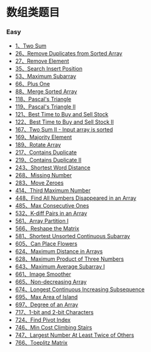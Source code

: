 # 数组类题目

### Easy

* [1、Two Sum](./001%20Two%20Sum)
* [26、Remove Duplicates from Sorted Array](./026%20Remove%20Duplicates%20from%20Sorted%20Array)
* [27、Remove Element](./027%20Remove%20Element)
* [35、Search Insert Position](./035%20Search%20Insert%20Position)
* [53、Maximum Subarray](./053%20Maximum%20Subarray)
* [66、Plus One](./066%20Plus%20One)
* [88、Merge Sorted Array](./088%20Merge%20Sorted%20Array)
* [118、Pascal's Triangle](./118%20Pascal's%20Triangle)
* [119、Pascal's Triangle II](./119%20Pascal's%20Triangle%20II)
* [121、Best Time to Buy and Sell Stock](./121%20Best%20Time%20to%20Buy%20and%20Sell%20Stock)
* [122、Best Time to Buy and Sell Stock II](./122%20Best%20Time%20to%20Buy%20and%20Sell%20Stock%20II)
* [167、Two Sum II - Input array is sorted](./167%20Two%20Sum%20II%20-%20Input%20array%20is%20sorted)
* [169、Majority Element](./169%20Majority%20Element)
* [189、Rotate Array](./189%20Rotate%20Array)
* [217、Contains Duplicate](./217%20Contains%20Duplicate)
* [219、Contains Duplicate II](./219%20Contains%20Duplicate%20II)
* [243、Shortest Word Distance](./243%20Shortest%20Word%20Distance)
* [268、Missing Number](./268%20Missing%20Number)
* [283、Move Zeroes](./283%20Move%20Zeroes)
* [414、Third Maximum Number](./414%20Third%20Maximum%20Number)
* [448、Find All Numbers Disappeared in an Array](./448%20Find%20All%20Numbers%20Disappeared%20in%20an%20Array)
* [485、Max Consecutive Ones](./485%20Max%20Consecutive%20Ones)
* [532、K-diff Pairs in an Array](./532%20K-diff%20Pairs%20in%20an%20Array)
* [561、Array Partition I](./561%20Array%20Partition%20I)
* [566、Reshape the Matrix](./566%20Reshape%20the%20Matrix)
* [581、Shortest Unsorted Continuous Subarray](./581%20Shortest%20Unsorted%20Continuous%20Subarray)
* [605、Can Place Flowers](./605%20Can%20Place%20Flowers)
* [624、Maximum Distance in Arrays](./624%20Maximum%20Distance%20in%20Arrays)
* [628、Maximum Product of Three Numbers](./628%20Maximum%20Product%20of%20Three%20Numbers)
* [643、Maximum Average Subarray I](./643%20Maximum%20Average%20Subarray%20I)
* [661、Image Smoother]()
* [665、Non-decreasing Array]()
* [674、Longest Continuous Increasing Subsequence]()
* [695、Max Area of Island]()
* [697、Degree of an Array]()
* [717、1-bit and 2-bit Characters]()
* [724、Find Pivot Index]()
* [746、Min Cost Climbing Stairs]()
* [747、Largest Number At Least Twice of Others]()
* [766、Toeplitz Matrix]()
